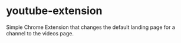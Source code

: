 # youtube-extension
Simple Chrome Extension that changes the default landing page for a channel to the videos page.
